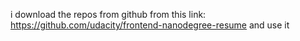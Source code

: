 i download the repos from github from this link: 
https://github.com/udacity/frontend-nanodegree-resume
and use it 
